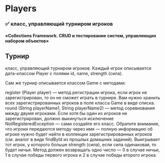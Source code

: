 # Players

### :white_check_mark:  класс, управляющий турниром игроков
#### «Collections Framework. CRUD и тестирование систем, управляющих набором объектов»
## Турнир
класс, управляющий турниром игроков. Каждый игрок описывается дата-классом Player с полями id, name, strength (сила).

Сам же турнир описывается классом Game с методами:

register (Player player) — метод регистрации игрока, если игрок не зарегистрирован, то он не сможет играть в турнире. Вам нужно хранить всех зарегистрированных игроков в поле класса Game в виде списка.
round (String playerName1, String playerName2) — метод соревнования между двумя игроками. Если хотя бы один из игроков не зарегистрирован, должно выкинуться исключение NotRegisteredException — сами создайте его класс. Обратите внимание, что игроки передаются методу через имя — полную информацию об игроке нужно будет найти в коллекции зарегистрированных игроков (см. аналог в виде findById из прошлых домашних заданий). Выигрывает тот игрок, у которого больше strength (сила), если сила одинаковая, то будет ничья. Метод должен возвращать одно число — 0 в случае ничьи, 1 в случае победы первого игрока и 2 в случае победы второго игрока.
